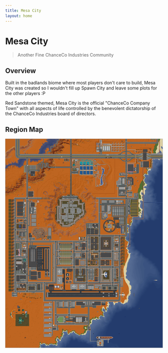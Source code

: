 ```yaml
---
title: Mesa City
layout: home
---
```


# Mesa City
> Another Fine ChanceCo Industries Community

## Overview

Built in the badlands biome where most players don't care to build, Mesa City was created so I wouldn't fill up Spawn City and leave some plots for the other players :P

Red Sandstone themed, Mesa City is the official "ChanceCo Company Town" with all aspects of life controlled by the benevolent dictatorship of the ChanceCo Industries board of directors.

## Region Map

![](/assets/mesa-city-map.png)
